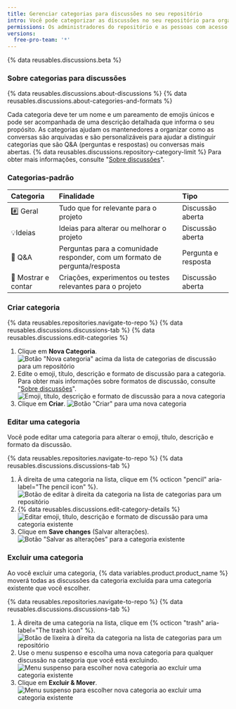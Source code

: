 ```yaml
---
title: Gerenciar categorias para discussões no seu repositório
intro: Você pode categorizar as discussões no seu repositório para organizar conversas para integrantes da sua comunidade e você pode escolher um formato para cada categoria.
permissions: Os administradores do repositório e as pessoas com acesso superior ou de gravação a um repositório podem habilitar discussões no repositório.
versions:
  free-pro-team: '*'
---
```


{% data reusables.discussions.beta %}

### Sobre categorias para discussões

{% data reusables.discussions.about-discussions %} {% data reusables.discussions.about-categories-and-formats %}

Cada categoria deve ter um nome e um pareamento de emojis únicos e pode ser acompanhada de uma descrição detalhada que informa o seu propósito. As categorias ajudam os mantenedores a organizar como as conversas são arquivadas e são personalizáveis para ajudar a distinguir categorias que são Q&A (perguntas e respostas) ou conversas mais abertas. {% data reusables.discussions.repository-category-limit %} Para obter mais informações, consulte "[Sobre discussões](/discussions/collaborating-with-your-community-using-discussions/about-discussions#about-categories-and-formats-for-discussions)".

### Categorias-padrão

| Categoria          | Finalidade                                                                 | Tipo                |
|:------------------ |:-------------------------------------------------------------------------- |:------------------- |
| #️⃣ Geral          | Tudo que for relevante para o projeto                                      | Discussão aberta    |
| 💡Ideias            | Ideias para alterar ou melhorar o projeto                                  | Discussão aberta    |
| 🙏 Q&A              | Perguntas para a comunidade responder, com um formato de pergunta/resposta | Pergunta e resposta |
| 🙌 Mostrar e contar | Criações, experimentos ou testes relevantes para o projeto                 | Discussão aberta    |

### Criar categoria

{% data reusables.repositories.navigate-to-repo %}
{% data reusables.discussions.discussions-tab %}
{% data reusables.discussions.edit-categories %}
1. Clique em **Nova Categoria**. ![Botão "Nova categoria" acima da lista de categorias de discussão para um repositório](/assets/images/help/discussions/click-new-category-button.png)
1. Edite o emoji, título, descrição e formato de discussão para a categoria. Para obter mais informações sobre formatos de discussão, consulte "[Sobre discussões](/discussions/collaborating-with-your-community-using-discussions/about-discussions#about-categories-and-formats-for-discussions)". ![Emoji, título, descrição e formato de discussão para a nova categoria](/assets/images/help/discussions/edit-category-details.png)
1. Clique em **Criar**. ![Botão "Criar" para uma nova categoria](/assets/images/help/discussions/new-category-click-create-button.png)

### Editar uma categoria

Você pode editar uma categoria para alterar o emoji, título, descrição e formato da discussão.

{% data reusables.repositories.navigate-to-repo %}
{% data reusables.discussions.discussions-tab %}
1. À direita de uma categoria na lista, clique em {% octicon "pencil" aria-label="The pencil icon" %}. ![Botão de editar à direita da categoria na lista de categorias para um repositório](/assets/images/help/discussions/click-edit-for-category.png)
1. {% data reusables.discussions.edit-category-details %}![Editar emoji, título, descrição e formato de discussão para uma categoria existente](/assets/images/help/discussions/edit-existing-category-details.png)
1. Clique em **Save changes** (Salvar alterações). ![Botão "Salvar as alterações" para a categoria existente](/assets/images/help/discussions/existing-category-click-save-changes-button.png)

### Excluir uma categoria

Ao você excluir uma categoria, {% data variables.product.product_name %} moverá todas as discussões da categoria excluída para uma categoria existente que você escolher.

{% data reusables.repositories.navigate-to-repo %}
{% data reusables.discussions.discussions-tab %}
1. À direita de uma categoria na lista, clique em {% octicon "trash" aria-label="The trash icon" %}. ![Botão de lixeira à direita da categoria na lista de categorias para um repositório](/assets/images/help/discussions/click-delete-for-category.png)
1. Use o menu suspenso e escolha uma nova categoria para qualquer discussão na categoria que você está excluindo. ![Menu suspenso para escolher nova categoria ao excluir uma categoria existente](/assets/images/help/discussions/choose-new-category.png)
1. Clique em **Excluir & Mover**. ![Menu suspenso para escolher nova categoria ao excluir uma categoria existente](/assets/images/help/discussions/click-delete-and-move-button.png)
